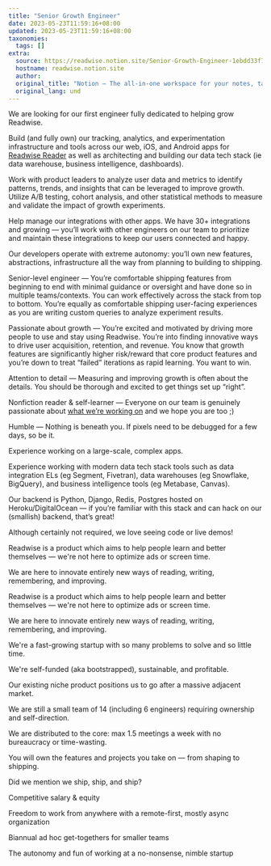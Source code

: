 ```yaml
---
title: "Senior Growth Engineer"
date: 2023-05-23T11:59:16+08:00
updated: 2023-05-23T11:59:16+08:00
taxonomies:
  tags: []
extra:
  source: https://readwise.notion.site/Senior-Growth-Engineer-1ebdd33f714c45d49c5c46b347b5bc5a
  hostname: readwise.notion.site
  author: 
  original_title: "Notion – The all-in-one workspace for your notes, tasks, wikis, and databases."
  original_lang: und
---
```


We are looking for our first engineer fully dedicated to helping grow Readwise.

Build (and fully own) our tracking, analytics, and experimentation infrastructure and tools across our web, iOS, and Android apps for [Readwise Reader](http://readwise.io/read) as well as architecting and building our data tech stack (ie data warehouse, business intelligence, dashboards).

Work with product leaders to analyze user data and metrics to identify patterns, trends, and insights that can be leveraged to improve growth. Utilize A/B testing, cohort analysis, and other statistical methods to measure and validate the impact of growth experiments.

Help manage our integrations with other apps. We have 30+ integrations and growing — you’ll work with other engineers on our team to prioritize and maintain these integrations to keep our users connected and happy.

Our developers operate with extreme autonomy: you’ll own new features, abstractions, infrastructure all the way from planning to building to shipping.

Senior-level engineer — You’re comfortable shipping features from beginning to end with minimal guidance or oversight and have done so in multiple teams/contexts. You can work effectively across the stack from top to bottom. You’re equally as comfortable shipping user-facing experiences as you are writing custom queries to analyze experiment results.

Passionate about growth — You’re excited and motivated by driving more people to use and stay using Readwise. You’re into finding innovative ways to drive user acquisition, retention, and revenue. You know that growth features are significantly higher risk/reward that core product features and you’re down to treat “failed” iterations as rapid learning. You want to win.

Attention to detail — Measuring and improving growth is often about the details. You should be thorough and excited to get things set up “right”.

Nonfiction reader & self-learner — Everyone on our team is genuinely passionate about [what we’re working on](https://blog.readwise.io/readwise-reading-app/) and we hope you are too ;)

Humble — Nothing is beneath you. If pixels need to be debugged for a few days, so be it.

Experience working on a large-scale, complex apps.

Experience working with modern data tech stack tools such as data integration ELs (eg Segment, Fivetran), data warehouses (eg Snowflake, BigQuery), and business intelligence tools (eg Metabase, Canvas).

Our backend is Python, Django, Redis, Postgres hosted on Heroku/DigitalOcean — if you’re familiar with this stack and can hack on our (smallish) backend, that’s great!

Although certainly not required, we love seeing code or live demos!

Readwise is a product which aims to help people learn and better themselves — we're not here to optimize ads or screen time.

We are here to innovate entirely new ways of reading, writing, remembering, and improving.

Readwise is a product which aims to help people learn and better themselves — we're not here to optimize ads or screen time.

We are here to innovate entirely new ways of reading, writing, remembering, and improving.

We're a fast-growing startup with so many problems to solve and so little time.

We're self-funded (aka bootstrapped), sustainable, and profitable.

Our existing niche product positions us to go after a massive adjacent market.

We are still a small team of 14 (including 6 engineers) requiring ownership and self-direction.

We are distributed to the core: max 1.5 meetings a week with no bureaucracy or time-wasting.

You will own the features and projects you take on — from shaping to shipping.

Did we mention we ship, ship, and ship?

Competitive salary & equity

Freedom to work from anywhere with a remote-first, mostly async organization

Biannual ad hoc get-togethers for smaller teams

The autonomy and fun of working at a no-nonsense, nimble startup
